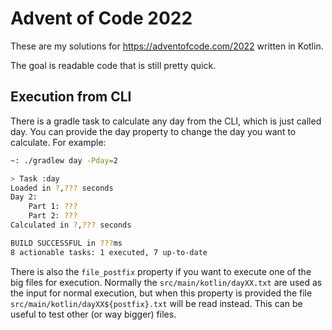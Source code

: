 Advent of Code 2022
===

These are my solutions for https://adventofcode.com/2022 written in Kotlin.

The goal is readable code that is still pretty quick.

Execution from CLI
---

There is a gradle task to calculate any day from the CLI, which is just called day. You can provide the day property to
change the day you want to calculate. For example:

```bash
~: ./gradlew day -Pday=2

> Task :day
Loaded in ?,??? seconds
Day 2:
    Part 1: ???
    Part 2: ???
Calculated in ?,??? seconds

BUILD SUCCESSFUL in ???ms
8 actionable tasks: 1 executed, 7 up-to-date
```

There is also the `file_postfix` property if you want to execute one of the big files for execution. Normally
the `src/main/kotlin/dayXX.txt` are used as the input for normal execution, but when this property is provided the
file `src/main/kotlin/dayXX${postfix}.txt` will be read instead. This can be useful to test other (or way bigger) files. 
